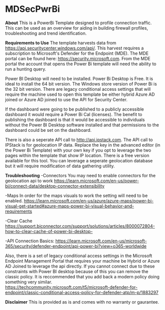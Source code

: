 # MDSecPwrBi
**About**
This is a PowerBi Template designed to profile connection traffic. This can be used as an overview for aiding in building firewall profiles, troubleshooting and trend identification. 

**Requirements to Use**
The template harvests data from https://api.securitycenter.windows.com/api/. This harvest requires a subscription to Microsoft's Defender for the Endpoint (MDE). The MDE portal can be found here: https://security.microsoft.com. From the MDE portal the account that opens the Power Bi template will need the ability to run a hunting query. 

Power BI Desktop will need to be installed. Power Bi Desktop is Free. It is ideal to install the 64 bit version. The Windows store version of Power Bi is the 32 bit version. There are legacy conditional access settings that will require the machine used to open this template be either hybrid Azure AD joined or Azure AD joined to use the API for Security Center.

If the dashboard were going to be published to a publicly accessible dashboard it would require a Power Bi Cal (licenses). The benefit to publishing the dashboard is that it would be accessible to individuals without the Power BI Desktop software installed and that permissions to the dashboard could be set on the dashboard. 

There is also a seperate API call to http://api.ipstack.com. The API call to IPStack is for geolocation IP data.  Replace the key in the advanced editor (in the Power Bi Template) with your own key if you opt to leverage the two pages within the template that show IP location. There is a free version available for this tool. You can leverage a seperate geolocation database but it will require modification of data gathering utility.


**Troubleshooting**
-Connectors
You may need to enable connectors for the geolocation api to work
https://learn.microsoft.com/en-us/power-bi/connect-data/desktop-connector-extensibility

-Maps
In order for the maps visuals to work the setting will need to be enabled. 
https://learn.microsoft.com/en-us/azure/azure-maps/power-bi-visual-get-started#azure-maps-power-bi-visual-behavior-and-requirements 

-Clear Cache
https://support.biconnector.com/support/solutions/articles/8000072804-how-to-clear-cache-of-power-bi-desktop-

-API Connection 
Basics:
https://learn.microsoft.com/en-us/microsoft-365/security/defender-endpoint/api-power-bi?view=o365-worldwide

Also, there is a set of legacy conditional access settings in the Microsoft Endpoint Management Portal that requires your machine be Hybrid or Azure AD Joined to leverage the api directly. If you cannot connect due to these constraints with Power BI desktop because of this you can remove the classic policy. It is reccommended that you add back a modern policy doing something very similar.  
https://techcommunity.microsoft.com/t5/microsoft-defender-for-endpoint/classic-conditional-access-policy-for-defender-atp/m-p/1883297


**Disclaimer**
This is provided as is and comes with no warranty or gaurantee. 
